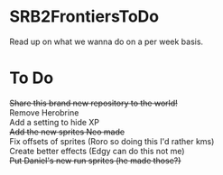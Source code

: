 # SRB2FrontiersToDo
Read up on what we wanna do on a per week basis.

# To Do
~~Share this brand new repository to the world!~~  
Remove Herobrine  
Add a setting to hide XP  
~~Add the new sprites Neo made~~  
Fix offsets of sprites (Roro so doing this I'd rather kms)  
Create better effects (Edgy can do this not me)  
~~Put Daniel's new run sprites (he made those?)~~
